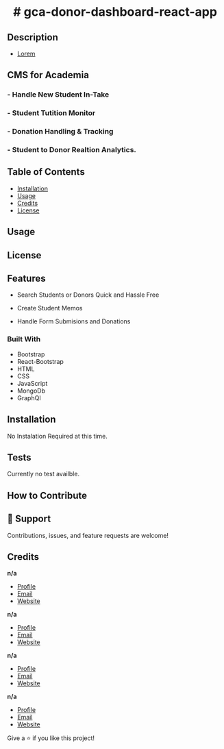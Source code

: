 # <h1 align="center"># gca-donor-dashboard-react-app</h1>

## Description
- [Lorem](https://loremipsum.io/ "Ipsum")

<H2>CMS for Academia</H2>

###  - Handle  New Student In-Take

###  - Student Tutition Monitor

###  - Donation Handling & Tracking

###  - Student to Donor Realtion Analytics. 


 <!-- ![Home Page](*imageopathhereh* "Home Page") -->

<!-- ![](*imagepathere*) -->

## Table of Contents 
- [Installation](#installation)
- [Usage](#usage)
- [Credits](#credits)
- [License](#license)

## Usage



## License


## Features

- Search Students or Donors Quick and Hassle Free

- Create Student Memos

- Handle Form Submisions and Donations

### Built With

- Bootstrap
- React-Bootstrap
- HTML
- CSS
- JavaScript
- MongoDb
- GraphQl

## Installation
No Instalation Required at this time. 

## Tests

Currently no test availble.



## How to Contribute


## 🤝 Support

Contributions, issues, and feature requests are welcome!

## Credits

**n/a**

- [Profile](yourporfile "")
- [Email](mailto:email "Hi!")
- [Website](portfolio "Welcome")


**n/a**

- [Profile](yourporfile "")
- [Email](mailto:email "Hi!")
- [Website](portfolio "Welcome")

**n/a**

- [Profile](yourporfile "")
- [Email](mailto:email "Hi!")
- [Website](portfolio "Welcome")

**n/a**

- [Profile](yourporfile "")
- [Email](mailto:email "Hi!")
- [Website](portfolio "Welcome")

Give a ⭐️ if you like this project! 